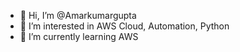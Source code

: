 - 👋 Hi, I’m @Amarkumargupta
- 👀 I’m interested in AWS Cloud, Automation, Python 
- 🌱 I’m currently learning AWS 



<!---
Amarkumargupta/Amarkumargupta is a ✨ special ✨ repository because its `README.md` (this file) appears on your GitHub profile.
You can click the Preview link to take a look at your changes.
--->
